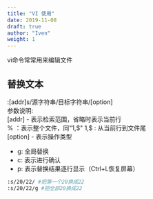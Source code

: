 ```yaml
---
title: "VI 使用"
date: 2019-11-08
draft: true
author: "Iven"
weight: 1
---
```



vi命令常常用来编辑文件

<!--more-->

## 替换文本
:[addr]s/源字符串/目标字符串/[option]  
参数说明:  
[addr] - 表示检索范围，省略时表示当前行  
% ：表示整个文件，同"1,$"  
1,$ : 从当前行到文件尾  
[option] - 表示操作类型  
- g: 全局替换  
- c: 表示进行确认  
- p: 表示替换结果逐行显示（Ctrl+L恢复屏幕）

```bash
:s/20/22/ #把第一个20换成22
:s/20/22/g #把全部20换成22
```

